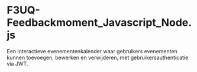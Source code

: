 # F3UQ-Feedbackmoment_Javascript_Node.js

Een interactieve evenementenkalender waar gebruikers evenementen kunnen toevoegen, bewerken en verwijderen, met gebruikersauthenticatie via JWT.
